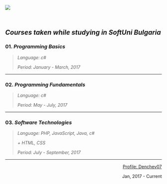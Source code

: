 <a  href="https://softuni.bg"><img src="https://camo.githubusercontent.com/9538a4cf1406d74964fb4ed5d42593efc00c1d2d/687474703a2f2f696e6e6f766174696f6e73746172746572626f782e62672f77702d636f6e74656e742f75706c6f6164732f323031362f30352f536f6674756e695f6c6f676f5f74726173706172656e742e706e67" /></a>

<br />

## *Courses taken while studying in SoftUni Bulgaria*

### 01. *Programming Basics*
> *Language: c#*
>
> *Period: January - March, 2017*

<hr />

### 02. *Programming Fundamentals*
> *Language: c#*
>
> *Period: May - July, 2017*

<hr />

### 03. *Software Technologies*
> *Language: PHP, JavaScript, Java, c#*
>
> *+ HTML, CSS*
>
> *Period: July - September, 2017*

<hr />

<p align="right"><a href="https://softuni.bg/users/profile/show/denchev07">Profile: Denchev07</a></p>
<p align="right">Jan, 2017 - Current</p>
